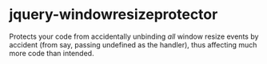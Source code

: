 jquery-windowresizeprotector
============================

Protects your code from accidentally unbinding *all* window resize events by accident (from say, passing undefined as the handler), thus affecting much more code than intended.